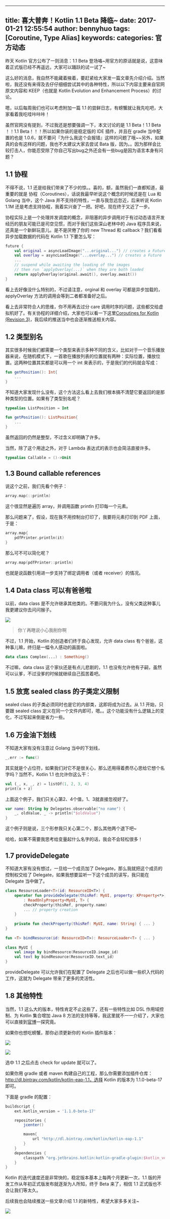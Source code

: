 
---
title: 喜大普奔！Kotlin 1.1 Beta 降临~
date: 2017-01-21 12:55:54
author: bennyhuo
tags: [Coroutine, Type Alias]
keywords:
categories: 官方动态
---
昨天 Kotlin 官方公布了一则消息：1.1 Beta 登场咯~用官方的原话就是说，这意味着正式版已经不再遥远，大家可以踊跃的试一试了~

这么好的消息，我自然不能藏着掖着，要赶紧给大家发一篇文章先介绍介绍。当然啦，我还没有来得及去仔仔细细尝试其中的各种特性，所以以下内容主要来自官网原文内容和 KEEP（也就是 Kotlin Evolution and Enhancement Process）的讨论。 

嗯，以后每周我们也可以考虑附加一篇 1.1 的尝鲜日志，有螃蟹就让我先吃吧，大家看着我吃哇咔咔咔！



虽然官网没有提到，不过我还是想要强调一下，本文讨论的是 1.1 Beta！1.1 Beta ！！1.1 Beta！！！所以如果你装的是稳定版的 IDE 插件，并且在 gradle 当中配置的也是 1.0.6，就不要问『为什么我这个会报错』这样的问题了哦~~另外，如果真的会有这样的问题，我也不太建议大家去尝试 Bata 版，因为。。因为那样会比较打击人，你能忍受除了你自己写出bug之外还会有一些bug是因为语言本身有问题？



## 1.1 协程

不得不说，1.1 还是给我们带来了不少的惊。。喜的，额，虽然我们一直都知道，最重要的就是 协程（Coroutines），话说我最早听说这个概念的时候还是在 Lua 和 Golang 当中，这个 Java 并不支持的特性，一直与我忽远忽近，后来听说 Kotlin 1.1M 还是考虑支持协程，我着实兴奋了一把。好吧，现在终于又近了一步。

协程实际上是一个处理并发调度的概念，非阻塞的异步调用对于有过动态语言开发经历的朋友可能已是司空见惯，而对于我们这些深山老林中的 Java 程序员来说，还真是一个新鲜玩意儿。是不是厌倦了你的 new Thread 和 callback？我们看看异步加载数据的代码在 Kotlin 1.1 下要怎么写：

```kotlin
future {
    val original = asyncLoadImage("...original...") // creates a Future
    val overlay = asyncLoadImage("...overlay...") // creates a Future
    ...
    // suspend while awaiting the loading of the images
    // then run `applyOverlay(...)` when they are both loaded
    return applyOverlay(original.await(), overlay.await())
}
```

看上去好像没什么特别的，不过请注意，orginal 和 overlay 可都是异步加载的，applyOverlay 方法的调用会等到二者都准备好之后。

看上去非常符合人的思维，你不用再去过分 care 调用时序的问题，这些都交给虚拟机好了。有关协程的详细介绍，大家也可以看一下这里[Coroutines for Kotlin (Revision 3)](https://github.com/Kotlin/kotlin-coroutines/blob/master/kotlin-coroutines-informal.md)，我后续的推送当中也会逐渐推送相关内容。

## 1.2 类型别名

其实很多时候我们都需要一个类型来表示多种不同的含义，比如对于一个音乐播放器来说，在随机模式下，一首歌在播放列表的位置就有两种：实际位置，播放位置。这两种位置其实都是可以用一个 int 来表示的，于是我们的代码就会写成：

```kotlin
fun getPosition(): Int{
    ...
}
```

不知道大家发现什么没有，这个方法这么看上去我们根本搞不清楚它要返回的是那种类型的位置。如果有了类型别名呢？

```kotlin
typealias ListPosition = Int

fun getPosition(): ListPosition{
    ...
}
```

虽然返回的仍然是整型，不过含义却明确了许多。

当然，除了这个用途之外，对于 Lambda 表达式的表示也会简洁直接许多。

```kotlin
typealias Callable = ()->Unit
```
## 1.3 Bound callable references

说这个之前，我们先看个例子：

```kotlin
array.map(::println)
```
这个很显然是遍历 array，并调用函数 println 打印每一个元素。

那么问题来了，假设，现在我不用控制台打印了，我要将元素打印到 PDF 上面，于是：

```kotlin
array.map{
    pdfPrinter.println(it)
}
```
那么可不可以简化呢？

```kotlin
array.map(pdfPrinter::println)
```

也就是说函数引用进一步支持了绑定调用者（或者 receiver）的情况。

## 1.4 Data class 可以有爸爸啦

以前，data class 是不允许继承其他类的。不要问我为什么，没有父类这种事儿我更建议你去问问猴子。

![](http://kotlinblog-1251218094.costj.myqcloud.com/80f29e08-11ff-4c47-a6d1-6c4a4ae08ae8/assets/2017.1.21/houzi.png)

> 你丫再瞎说小心我削你啊

不过，1.1 开始，Kotlin 的创造者们终于良心发现，允许 data class 有个爸爸，这种事儿嘛，终归是一幅令人感动的画面啦。

```kotlin
data class Complex(...) : Something()
```

不过嘛，data class 这个家伙还是有点儿悲剧的，1.1 也没有允许他有子嗣，虽然可以认爹，不过没爹的时候就继续自己孤苦着吧。

## 1.5 放宽 sealed class 的子类定义限制

sealed class 的子类必须同时也是它的内部类，这即将成为过去。从 1.1 开始，只要跟 sealed class 定义在同一个文件内即可，嗯。。这个功能没有什么逻辑上的变化，不过写起来倒是省力一些。

## 1.6 万金油下划线

不知道大家有没有注意过 Golang 当中的下划线，

```go
_,err := func()
```
其实就是个占位符，如果我们对它不是很关心，那么还用得着费尽心思给它想个名字吗？当然不，Kotlin 1.1 也允许你这么干：

```kotlin
val (_, x, _, z) = listOf(1, 2, 3, 4)
print(x + z)
```

上面这个例子，我们只关心第2、4个值，1、3就直接忽视好了。

```kotlin
var name: String by Delegates.observable("no name") {
    _, oldValue, _ -> println("$oldValue")
}
```
这个例子则是说，三个形参我只关心第二个，那么其他两个退下吧~

哈哈，如果不需要我思考给变量起什么名字的话，我会不会轻松很多！

## 1.7 provideDelegate

不知道大家有没有想过，一旦给一个成员加了 Delegate，那么我就把这个成员的控制权交给了 Delegate，如果我想要监听一下这个成员的读写，我只能在 Delegate 当中做了。

```kotlin
class ResourceLoader<T>(id: ResourceID<T>) {
    operator fun provideDelegate(thisRef: MyUI, property: KProperty<*>)
        : ReadOnlyProperty<MyUI, T> {
        checkProperty(thisRef, property.name)
        ... // property creation
    }
 
    private fun checkProperty(thisRef: MyUI, name: String) { ... }
}
 
fun <T> bindResource(id: ResourceID<T>): ResourceLoader<T> { ... }
 
class MyUI {
    val image by bindResource(ResourceID.image_id)
    val text by bindResource(ResourceID.text_id)
}
```

provideDelegate 可以允许我们在配置了 Delegate 之后也可以做一些织入代码的工作，这就为 Delegate 带来了更多的灵活性。

## 1.8 其他特性

当然，1.1 这么大的版本，特性肯定不止这些了，还有一些特性比如 DSL 作用域控制、为 Kotlin 集合增加 Java 8 方法的支持等等，我这里就不一一介绍了，大家也可以直接到[官博](https://blog.jetbrains.com/kotlin/2017/01/kotlin-1-1-beta-is-here)一探究竟。




如果你也想吃螃蟹，那你必须更新你的 Kotlin 插件版本：

![](http://kotlinblog-1251218094.costj.myqcloud.com/80f29e08-11ff-4c47-a6d1-6c4a4ae08ae8/assets/2017.1.21/check.png)

![](http://kotlinblog-1251218094.costj.myqcloud.com/80f29e08-11ff-4c47-a6d1-6c4a4ae08ae8/assets/2017.1.21/choose.png)

选中 1.1 之后点击 check for update 就可以了。

如果你用 gradle 或者 maven 构建自己的工程，那么你需要添加插件仓库：http://dl.bintray.com/kotlin/kotlin-eap-1.1，选择 Kotlin 的版本为 1.1.0-beta-17 即可。

下面是 gradle 的配置：

```groovy
buildscript {
    ext.kotlin_version = '1.1.0-beta-17'

    repositories {
        jcenter()

        maven{
            url "http://dl.bintray.com/kotlin/kotlin-eap-1.1"
        }
    }
    dependencies {
        classpath "org.jetbrains.kotlin:kotlin-gradle-plugin:$kotlin_version"
    }
}
```



Kotlin 的迭代速度还是非常快的，稳定版本基本上每两个月更新一次，1.1 版的开发工作从年初正式版发布就逐渐为人所知，终于 Beta 来了，相信 1.1 正式版也不会让我们等太久。

后续我也会陆续推送一些文章介绍 1.1 的新特性，希望大家多多关注~

![](http://kotlinblog-1251218094.costj.myqcloud.com/80f29e08-11ff-4c47-a6d1-6c4a4ae08ae8/arts/kotlin%E6%89%AB%E7%A0%81%E5%85%B3%E6%B3%A8.png)